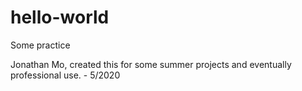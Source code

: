 # hello-world
Some practice

Jonathan Mo, created this for some summer projects and eventually professional use. - 5/2020
